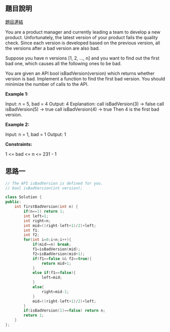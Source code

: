 ## 題目說明
[題目連結](https://leetcode.com/problems/first-bad-version/?envType=study-plan&id=algorithm-i)

You are a product manager and currently leading a team to develop a new product. Unfortunately, the latest version of your product fails the quality check. Since each version is developed based on the previous version, all the versions after a bad version are also bad.

Suppose you have n versions [1, 2, ..., n] and you want to find out the first bad one, which causes all the following ones to be bad.

You are given an API bool isBadVersion(version) which returns whether version is bad. Implement a function to find the first bad version. You should minimize the number of calls to the API.

**Example 1:**

Input: n = 5, bad = 4
Output: 4
Explanation:
call isBadVersion(3) -> false
call isBadVersion(5) -> true
call isBadVersion(4) -> true
Then 4 is the first bad version.

**Example 2:**

Input: n = 1, bad = 1
Output: 1

**Constraints:**

1 <= bad <= n <= 231 - 1


## 思路一 
```CPP
// The API isBadVersion is defined for you.
// bool isBadVersion(int version);

class Solution {
public:
    int firstBadVersion(int n) {
        if(n==1) return 1;
        int left=1;
        int right=n;
        int mid=((right-left+1)/2)+left;
        int f1;
        int f2;
        for(int i=0;i<n;i++){
            if(mid>=n) break;
            f1=isBadVersion(mid);
            f2=isBadVersion(mid+1);
            if(f1==false && f2==true){
                return mid+1;
            }
            else if(f1==false){
                left=mid;
            }
            else{
                right=mid-1;
            }
            mid=((right-left+1)/2)+left;
        }
        if(isBadVersion(1)==false) return n;
        return 1;
    }
};
```

